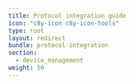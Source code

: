 ```yaml
---
title: Protocol integration guide
icon: "c8y-icon c8y-icon-tools"
type: root
layout: redirect
bundle: protocol-integration
section: 
  - device_management
weight: 50
---
```

